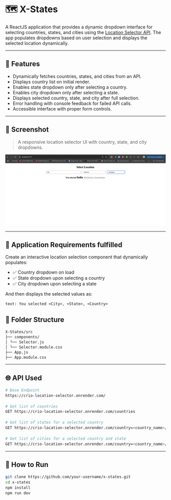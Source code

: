 # 🗺️ X-States

A ReactJS application that provides a dynamic dropdown interface for selecting countries, states, and cities using the [Location Selector API](https://crio-location-selector.onrender.com/). The app populates dropdowns based on user selection and displays the selected location dynamically.

---

## 🚀 Features

- Dynamically fetches countries, states, and cities from an API.
- Displays country list on initial render.
- Enables state dropdown only after selecting a country.
- Enables city dropdown only after selecting a state.
- Displays selected country, state, and city after full selection.
- Error handling with console feedback for failed API calls.
- Accessible interface with proper form controls.

---

## 📸 Screenshot

> A responsive location selector UI with country, state, and city dropdowns.

![X-States UI](https://github.com/Siddharth-Bose/X-States/blob/main/public/Screenshot.png)

---

## 🧠 Application Requirements fulfilled

Create an interactive location selection component that dynamically populates:

- ✅ Country dropdown on load
- ✅ State dropdown upon selecting a country
- ✅ City dropdown upon selecting a state

And then displays the selected values as:

```
text: You selected <City>, <State>, <Country>
```

## 📁 Folder Structure

```
X-States/src
├── components/
│ └── Selector.js
│ └── Selector.module.css
├── App.js
├── App.module.css
````

---

## 🌐 API Used

```bash
# Base Endpoint
https://crio-location-selector.onrender.com/

# Get list of countries
GET https://crio-location-selector.onrender.com/countries

# Get list of states for a selected country
GET https://crio-location-selector.onrender.com/country=<country_name>/states

# Get list of cities for a selected country and state
GET https://crio-location-selector.onrender.com/country=<country_name>/state=<state_name>/cities
````

---

## 🚀 How to Run

```bash
git clone https://github.com/your-username/x-states.git
cd x-states
npm install
npm run dev
```

